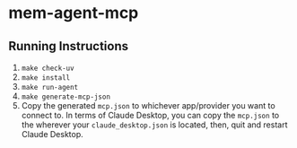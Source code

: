 # mem-agent-mcp

## Running Instructions

1. `make check-uv`
2. `make install`
3. `make run-agent`
4. `make generate-mcp-json`
5. Copy the generated `mcp.json` to whichever app/provider you want to connect to. In terms of Claude Desktop, you can copy the `mcp.json` to the wherever your `claude_desktop.json` is located, then, quit and restart Claude Desktop.